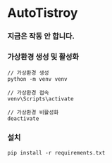 # AutoTistroy

### 지금은 작동 안 합니다.

### 가상환경 생성 및 활성화

```
// 가상환경 생성
python -m venv venv

// 가상환경 접속
venv\Scripts\activate

// 가상환경 비활성화
deactivate
```

### 설치

```
pip install -r requirements.txt
```
